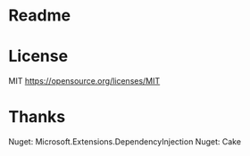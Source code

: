 # Readme
# License
MIT https://opensource.org/licenses/MIT

# Thanks
Nuget: Microsoft.Extensions.DependencyInjection
Nuget: Cake